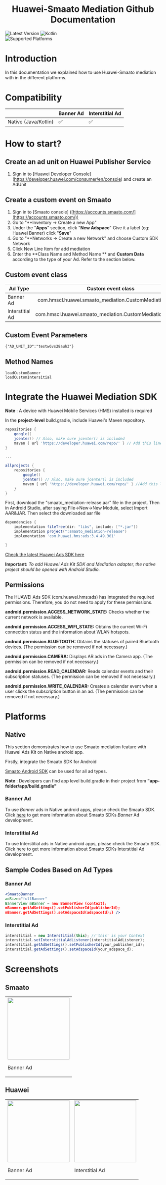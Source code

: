  <h1 align="center">Huawei-Smaato Mediation Github Documentation</h3>
 
 ![Latest Version](https://img.shields.io/badge/latestVersion-1.0.0-yellow) ![Kotlin](https://img.shields.io/badge/language-kotlin-blue)
<br>
![Supported Platforms](https://img.shields.io/badge/Supported_Platforms:-Native_Android-orange)

# Introduction

In this documentation we explained how to use Huawei-Smaato mediation with in the different platforms.

# Compatibility

|   | Banner Ad | Interstitial Ad |
| --- | --- | --- |
| Native (Java/Kotlin) | ✅ | ✅ |

# How to start?
  
## Create an ad unit on Huawei Publisher Service

1. Sign in to [Huawei Developer Console] (https://developer.huawei.com/consumer/en/console) and create an AdUnit

## Create a custom event on Smaato

1. Sign in to [Smaato console] ([https://accounts.smaato.com/](https://accounts.smaato.com/))
2. Go to "**Inventory -> Create a new App" 
3. Under the "**Apps**" section, click "**New Adspace**" Give it a label (eg: Huawei Banner)  click "**Save**"
4. Go to "**Networks -> Create a new Network"  and choose Custom SDK Network
5. Click New Line Item for add mediation
6. Enter the **Class Name and Method Name ** and **Custom Data** according to the type of your Ad. Refer to the section below.

## Custom event class
| Ad Type        | Custom event class           |
| ------------- |:-------------:|
| Banner Ad      | com.hmscl.huawei.smaato_mediation.CustomMediationBanner |
| Interstitial Ad      | com.hmscl.huawei.smaato_mediation.CustomMediationIntersitial     |

## Custom Event Parameters
```
{"AD_UNIT_ID":"testw6vs28auh3"}
```
## Method Names
```
loadCustomBanner
loadCustomIntersitial
```

# Integrate the Huawei Mediation SDK

**Note** : A device with Huawei Mobile Services (HMS) installed is required

In the **project-level** build.gradle, include Huawei's Maven repository.

```groovy
repositories {
    google()
    jcenter() // Also, make sure jcenter() is included
    maven { url 'https://developer.huawei.com/repo/' } // Add this line
}

...

allprojects {
    repositories {
        google()
        jcenter() // Also, make sure jcenter() is included
        maven { url 'https://developer.huawei.com/repo/' } //Add this line
    }
}
```

First, download the "smaato_mediation-release.aar" file in the project. Then in Android Studio, after saying File->New->New Module, select Import AAR&JAR. Then select the downloaded aar file

```groovy
dependencies {
    implementation fileTree(dir: "libs", include: ["*.jar"])
    implementation project(":smaato_mediation-release")
    implementation 'com.huawei.hms:ads:3.4.49.301'

}
```
[Check the latest Huawei Ads SDK here](https://developer.huawei.com/consumer/en/doc/development/HMSCore-Guides/publisher-service-version-change-history-0000001050066909)


**Important:** _To add Huawei Ads Kit SDK and Mediation adapter, the native project should be opened with Android Studio._

## **Permissions**
The HUAWEI Ads SDK (com.huawei.hms:ads) has integrated the required permissions. Therefore, you do not need to apply for these permissions. <br />

**android.permission.ACCESS_NETWORK_STATE:** Checks whether the current network is available.   <br/>

**android.permission.ACCESS_WIFI_STATE:** Obtains the current Wi-Fi connection status and the information about WLAN hotspots. <br />

**android.permission.BLUETOOTH:** Obtains the statuses of paired Bluetooth devices. (The permission can be removed if not necessary.) <br />

**android.permission.CAMERA:** Displays AR ads in the Camera app. (The permission can be removed if not necessary.) <br />

**android.permission.READ_CALENDAR:** Reads calendar events and their subscription statuses. (The permission can be removed if not necessary.) <br />

**android.permission.WRITE_CALENDAR:** Creates a calendar event when a user clicks the subscription button in an ad. (The permission can be removed if not necessary.) <br />

# Platforms

## Native

This section demonstrates how to use Smaato mediation feature with Huawei Ads Kit on Native android app.

Firstly, integrate the Smaato SDK for Android

[Smaato Android SDK](https://developers.smaato.com/publishers-legacy/android-sdk-getting-started) can be used for all ad types.

**Note** : Developers can find app level build.gradle in their project from __**"app-folder/app/build.gradle"**__

### **Banner Ad**

To use _Banner_ ads in Native android apps, please check the Smaato SDK. Click [here](https://developers.smaato.com/publishers-legacy/android-sdk-adformat-banners) to get more information about Smaato SDKs _Banner_ Ad development.

### **Interstitial Ad**

To use Interstitial ads in Native android apps, please check the Smaato SDK. Click [here](https://developers.smaato.com/publishers-legacy/android-sdk-adformat-interstitial) to get more information about Smaato SDKs Interstitial Ad development.

## **Sample Codes Based on Ad Types**

### **Banner Ad**

```jsx
<SmaatoBanner
adSize="fullBanner"
BannerView mBanner = new BannerView (context);
mBanner.getAdSettings().setPublisherId(publisherId);
mBanner.getAdSettings().setAdspaceId(adspaceId);} />
```

### **Interstitial Ad**

```jsx
interstitial = new Interstitial(this); //'this' is your Context
interstitial.setInterstitialAdListener(interstitialAdListener);
interstitial.getAdSettings().setPublisherId(your_publisher_id);
interstitial.getAdSettings().setAdspaceId(your_adspace_d);
```


# Screenshots

## Smaato
<table>
<tr>
<td>
<img src="https://github.com/umitkose1/mediationadaptersmaato/blob/master/Screenshot_20210504_083309_com.example.huaweitestapplica.jpg" width="200">

Banner Ad
</td>

</table>

## Huawei
<table>
<tr>
<td>
<img src="https://user-images.githubusercontent.com/41696219/109942123-ee758900-7ce4-11eb-96a3-11cce5454c51.png" width="200">

Banner Ad
</td>

<td>
<img src="https://user-images.githubusercontent.com/41696219/109939330-01d32500-7ce2-11eb-9e39-6a9237ca8c54.JPG" width="200">


Interstitial Ad
</td>

</table>




